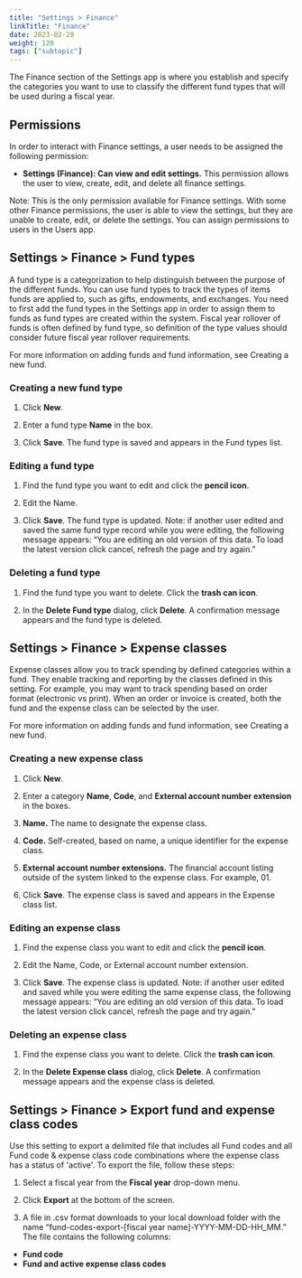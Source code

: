 ```yaml
---
title: "Settings > Finance"
linkTitle: "Finance"
date: 2023-02-20
weight: 120
tags: ["subtopic"]   
---
```


The Finance section of the Settings app is where you establish and specify the categories you want to use to classify the different fund types that will be used during a fiscal year.


## Permissions

In order to interact with Finance settings, a user needs to be assigned the following permission:



*   **Settings (Finance): Can view and edit settings.** This permission allows the user to view, create, edit, and delete all finance settings.

Note: This is the only permission available for Finance settings. With some other Finance permissions, the user is able to view the settings, but they are unable to create, edit, or delete the settings. You can assign permissions to users in the Users app.


## Settings > Finance > Fund types

A fund type is a categorization to help distinguish between the purpose of the different funds. You can use fund types to track the types of items funds are applied to, such as gifts, endowments, and exchanges. You need to first add the fund types in the Settings app in order to assign them to funds as fund types are created within the system. Fiscal year rollover of funds is often defined by fund type, so definition of the type values should consider future fiscal year rollover requirements.

For more information on adding funds and fund information, see Creating a new fund.


### Creating a new fund type

1. Click **New**.

2. Enter a fund type **Name** in the box.

3. Click **Save**. The fund type is saved and appears in the Fund types list.


### Editing a fund type

1. Find the fund type you want to edit and click the **pencil icon**.

2. Edit the Name.

3. Click **Save**. The fund type is updated.  Note: if another user edited and saved the same fund type record while you were editing, the following message appears: “You are editing an old version of this data. To load the latest version click cancel, refresh the page and try again.”


### Deleting a fund type

1. Find the fund type you want to delete. Click the **trash can icon**.

2. In the **Delete Fund type** dialog, click **Delete**. A confirmation message appears and the fund type is deleted.


## Settings > Finance > Expense classes

Expense classes allow you to track spending by defined categories within a fund. They enable tracking and reporting by the classes defined in this setting. For example, you may want to track spending based on order format (electronic vs print). When an order or invoice is created, both the fund and the expense class can be selected by the user.

For more information on adding funds and fund information, see Creating a new fund.


### Creating a new expense class

1. Click **New**.

2. Enter a category **Name**, **Code**, and **External account number extension** in the boxes.

3. **Name.** The name to designate the expense class.

4. **Code.** Self-created, based on name, a unique identifier for the expense class.

5. **External account number extensions.** The financial account listing outside of the system linked to the expense class. For example, 01. 

6. Click **Save**. The expense class is saved and appears in the Expense class list.


### Editing an expense class

1. Find the expense class you want to edit and click the **pencil icon**.

2. Edit the Name, Code, or External account number extension.

3. Click **Save**. The expense class is updated.   Note: if another user edited and saved while you were editing the same expense class, the following message appears: “You are editing an old version of this data. To load the latest version click cancel, refresh the page and try again.”



### Deleting an expense class

1. Find the expense class you want to delete. Click the **trash can icon**.

2. In the **Delete Expense class** dialog, click **Delete**. A confirmation message appears and the expense class is deleted.


## Settings > Finance > Export fund and expense class codes

Use this setting to export a delimited file that includes all Fund codes and all Fund code & expense class code combinations where the expense class has a status of 'active'.  To export the file, follow these steps:

1. Select a fiscal year from the **Fiscal year** drop-down menu.

2. Click **Export** at the bottom of the screen.

3. A file in .csv format downloads to your local download folder with the name “fund-codes-export-[fiscal year name]-YYYY-MM-DD-HH_MM.”  The file contains the following columns:
*   **Fund code**
*   **Fund and active expense class codes**
